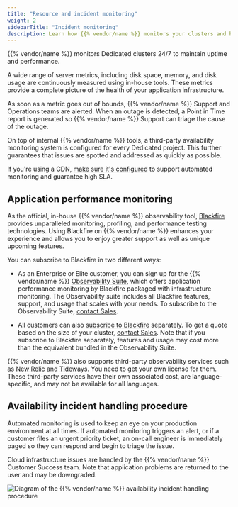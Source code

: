 ```yaml
---
title: "Resource and incident monitoring"
weight: 2
sidebarTitle: "Incident monitoring"
description: Learn how {{% vendor/name %}} monitors your clusters and handles availability incidents. 
---
```


{{% vendor/name %}} monitors Dedicated clusters 24/7 to maintain uptime and performance.

A wide range of server metrics, including disk space, memory, and disk usage are continuously measured using in-house tools.
These metrics provide a complete picture of the health of your application infrastructure.

As soon as a metric goes out of bounds, {{% vendor/name %}} Support and Operations teams are alerted.
When an outage is detected, a Point in Time report is generated
so {{% vendor/name %}} Support can triage the cause of the outage.

On top of internal {{% vendor/name %}} tools,
a third-party availability monitoring system is configured for every Dedicated project.
This further guarantees that issues are spotted and addressed as quickly as possible.

If you're using a CDN, [make sure it's configured](../domains/cdn/_index.md#configure-your-cdn-to-support-high-sla)
to support automated monitoring and guarantee high SLA.

## Application performance monitoring

As the official, in-house {{% vendor/name %}} observability tool, [Blackfire](../../increase-observability/integrate-observability/blackfire.md) provides unparalleled monitoring, profiling, and performance testing technologies.
Using Blackfire on {{% vendor/name %}} enhances your experience
and allows you to enjoy greater support as well as unique upcoming features.

You can subscribe to Blackfire in two different ways:

- As an Enterprise or Elite customer,
  you can sign up for the {{% vendor/name %}} [Observability Suite](https://platform.sh/features/observability-suite/),
  which offers application performance monitoring by Blackfire packaged with infrastructure monitoring.
  The Observability suite includes all Blackfire features, support, and usage that scales with your needs.
  To subscribe to the Observability Suite, [contact Sales](https://platform.sh/contact/).

- All customers can also [subscribe to Blackfire](https://www.blackfire.io/pricing) separately.
  To get a quote based on the size of your cluster, [contact Sales](https://platform.sh/contact/).
  Note that if you subscribe to Blackfire separately,
  features and usage may cost more than the equivalent bundled in the Observability Suite.

{{% vendor/name %}} also supports third-party observability services
such as [New Relic](../increase-observability/integrate-observability/new-relic/_index.md)
and [Tideways](../increase-observability/integrate-observability/tideways.md).
You need to get your own license for them.
These third-party services have their own associated cost,
are language-specific, and may not be available for all languages.

## Availability incident handling procedure

Automated monitoring is used to keep an eye on your production environment at all times.
If automated monitoring triggers an alert, or if a customer files an urgent priority ticket,
an on-call engineer is immediately paged so they can respond and begin to triage the issue.

Cloud infrastructure issues are handled by the {{% vendor/name %}} Customer Success team.
Note that application problems are returned to the user and may be downgraded.

![Diagram of the {{% vendor/name %}} availability incident handling procedure](/images/dedicated/incident-monitoring.svg "0.4")
